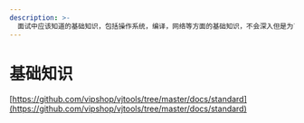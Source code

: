 ```yaml
---
description: >-
  面试中应该知道的基础知识，包括操作系统，编译，网络等方面的基础知识，不会深入但是为了面试和IT素养有必要了解；另外也会收罗一些JAVA语言相关的问题；最后推荐了一些公开课。
---
```


# 基础知识

[https://github.com/vipshop/vjtools/tree/master/docs/standard](https://github.com/vipshop/vjtools/tree/master/docs/standard)


